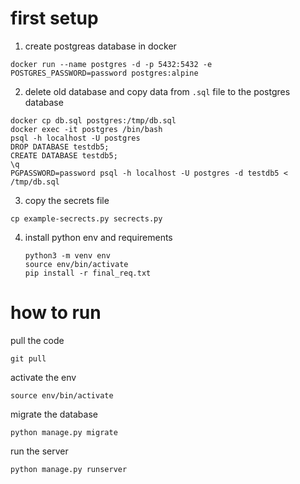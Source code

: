 # first setup

1) create postgreas database in docker

```
docker run --name postgres -d -p 5432:5432 -e POSTGRES_PASSWORD=password postgres:alpine
```

2) delete old database and copy data from `.sql` file to the postgres database

```
docker cp db.sql postgres:/tmp/db.sql
docker exec -it postgres /bin/bash
psql -h localhost -U postgres
DROP DATABASE testdb5;
CREATE DATABASE testdb5;
\q
PGPASSWORD=password psql -h localhost -U postgres -d testdb5 < /tmp/db.sql
```

3) copy the secrets file

```
cp example-secrects.py secrects.py
```

4) install python env and requirements
   ```
   python3 -m venv env
   source env/bin/activate
   pip install -r final_req.txt
   ```

# how to run

pull the code

```
git pull
```

activate the env

```
source env/bin/activate

```

migrate the database

```
python manage.py migrate
```

run the server

```
python manage.py runserver

```
